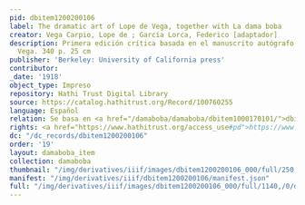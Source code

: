 ```yaml
---
pid: dbitem1200200106
label: The dramatic art of Lope de Vega, together with La dama boba
creator: Vega Carpio, Lope de ; García Lorca, Federico [adaptador]
description: Primera edición crítica basada en el manuscrito autógrafo de Lope de
  Vega. 340 p. 25 cm
publisher: 'Berkeley: University of California press'
contributor:
_date: '1918'
object_type: Impreso
repository: Hathi Trust Digital Library
source: https://catalog.hathitrust.org/Record/100760255
language: Español
relation: Se basa en <a href="/damaboba/damaboba/dbitem1000170101/">dbitem1000170101</a>
rights: <a href="https://www.hathitrust.org/access_use#pd">https://www.hathitrust.org/access_use#pd</a>
dc: "/dc_records/dbitem1200200106"
order: '19'
layout: damaboba_item
collection: damaboba
thumbnail: "/img/derivatives/iiif/images/dbitem1200200106_000/full/250,/0/default.jpg"
manifest: "/img/derivatives/iiif/dbitem1200200106/manifest.json"
full: "/img/derivatives/iiif/images/dbitem1200200106_000/full/1140,/0/default.jpg"
---
```

